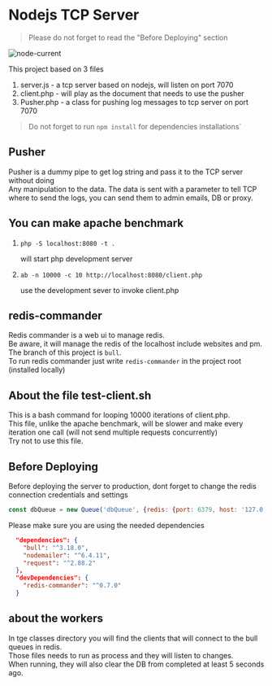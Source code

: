 # Nodejs TCP Server
> Please do not forget to read the "Before Deploying" section

![node-current](https://img.shields.io/node/v/bull)

This project based on 3 files
1. server.js - a tcp server based on nodejs, will listen on port 7070
2. client.php - will play as the document that needs to use the pusher
3. Pusher.php - a class for pushing log messages to tcp server on port 7070

> Do not forget to run `npm install` for dependencies installations`

## Pusher
Pusher is a dummy pipe to get log string and pass it to the TCP server without doing<br>
Any manipulation to the data. 
The data is sent with a parameter to tell TCP where to send the logs, you can send them to admin emails, DB or proxy.

## You can make apache benchmark
1. ```shell script
   php -S localhost:8080 -t .
    ``` 
    will start php development server
2. ```shell script 
   ab -n 10000 -c 10 http://localhost:8080/client.php
   ```
    use the development sever to invoke client.php

## redis-commander
Redis commander is a web ui to manage redis.<br>
Be aware, it will manage the redis of the localhost include websites and pm.<br>
The branch of this project is `bull`.<br>
To run redis commander just write `redis-commander` in the project root (installed locally)

## About the file test-client.sh
This is a bash command for looping 10000 iterations of client.php.<br>
This file, unlike the apache benchmark, will be slower and make every iteration one call (will not send multiple requests concurrently)<br>
Try not to use this file.

## Before Deploying
Before deploying the server to production, dont forget to change the redis connection credentials and settings
```javascript
const dbQueue = new Queue('dbQueue', {redis: {port: 6379, host: '127.0.0.1', password: ''}});
```

Please make sure you are using the needed dependencies
```json
  "dependencies": {
    "bull": "^3.18.0",
    "nodemailer": "^6.4.11",
    "request": "^2.88.2"
  },
  "devDependencies": {
    "redis-commander": "^0.7.0"
  }
```

## about the workers
In tge classes directory you will find the clients that will connect to the bull queues in redis.<br>
Those files needs to run as process and they will listen to changes.<br>
When running, they will also clear the DB from completed at least 5 seconds ago.